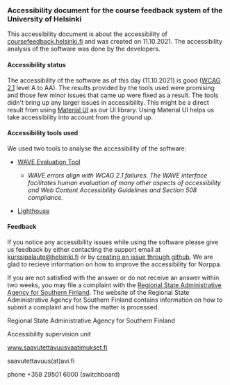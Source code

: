 ### Accessibility document for the course feedback system of the University of Helsinki

This accessibility document is about the accessibility of [coursefeedback.helsinki.fi](coursefeedback.helsinki.fi) and was created on 11.10.2021. The accessibility analysis of the software was done by the developers.

#### Accessibility status

The accessibility of the software as of this day (11.10.2021) is good ([WCAG 2.1](https://www.saavutettavuusvaatimukset.fi/digipalvelulain-vaatimukset/wcag-2-1/) level A to AA). The results provided by the tools used were promising and those few minor issues that came up were fixed as a result. The tools didn't bring up any larger issues in accessibility. This might be a direct result from using [Material UI](https://mui.com/) as our UI library. Using Material UI helps us take accessibility into account from the ground up.

#### Accessibility tools used

We used two tools to analyse the accessibility of the software:

- [WAVE Evaluation Tool](https://chrome.google.com/webstore/detail/wave-evaluation-tool/jbbplnpkjmmeebjpijfedlgcdilocofh)

  - _WAVE errors align with WCAG 2.1 failures. The WAVE interface facilitates human evaluation of many other aspects of accessibility and Web Content Accessibility Guidelines and Section 508 compliance._

- [Lighthouse](https://developers.google.com/web/tools/lighthouse)

#### Feedback

If you notice any accessibility issues while using the software please give us feedback by either contacting the support email at [kurssipalaute@helsinki.fi](mailto:kurssipalaute@helsinki.fi) or by [creating an issue through github](https://github.com/UniversityOfHelsinkiCS/palaute/issues/new). We are glad to recieve information on how to improve the accessibility for Norppa.

If you are not satisfied with the answer or do not receive an answer within two weeks, you may file a complaint with the [Regional State Administrative Agency for Southern Finland](https://www.saavutettavuusvaatimukset.fi/kayttajan-oikeudet/). The website of the Regional State Administrative Agency for Southern Finland contains information on how to submit a complaint and how the matter is processed.

Regional State Administrative Agency for Southern Finland

Accessibility supervision unit

www.saavutettavuusvaatimukset.fi

saavutettavuus(at)avi.fi

phone +358 29501 6000 (switchboard)
